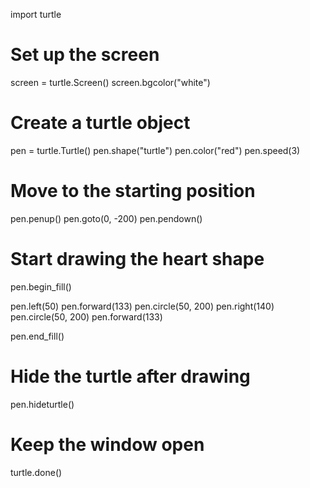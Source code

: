 import turtle

# Set up the screen
screen = turtle.Screen()
screen.bgcolor("white")

# Create a turtle object
pen = turtle.Turtle()
pen.shape("turtle")
pen.color("red")
pen.speed(3)

# Move to the starting position
pen.penup()
pen.goto(0, -200)
pen.pendown()

# Start drawing the heart shape
pen.begin_fill()

pen.left(50)
pen.forward(133)
pen.circle(50, 200)
pen.right(140)
pen.circle(50, 200)
pen.forward(133)

pen.end_fill()

# Hide the turtle after drawing
pen.hideturtle()

# Keep the window open
turtle.done()

